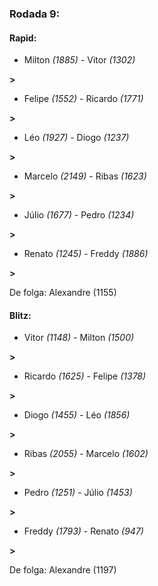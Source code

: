 ### Rodada 9:

#### Rapid:

* Milton *(1885)*     -     Vitor *(1302)*

 **>** 
* Felipe *(1552)*     -     Ricardo *(1771)*

 **>** 
* Léo *(1927)*     -     Diogo *(1237)*

 **>** 
* Marcelo *(2149)*     -     Ribas *(1623)*

 **>** 
* Júlio *(1677)*     -     Pedro *(1234)*

 **>** 
* Renato *(1245)*     -     Freddy *(1886)*

 **>** 

De folga: Alexandre (1155)

#### Blitz:

* Vitor *(1148)*     -     Milton *(1500)*

 **>** 
* Ricardo *(1625)*     -     Felipe *(1378)*

 **>** 
* Diogo *(1455)*     -     Léo *(1856)*

 **>** 
* Ribas *(2055)*     -     Marcelo *(1602)*

 **>** 
* Pedro *(1251)*     -     Júlio *(1453)*

 **>** 
* Freddy *(1793)*     -     Renato *(947)*

 **>** 

De folga: Alexandre (1197)

